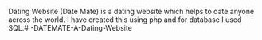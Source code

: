 Dating Website (Date Mate) is a dating website which helps to date anyone across the world. I have created this using php and for database I used SQL.# -DATEMATE-A-Dating-Website
